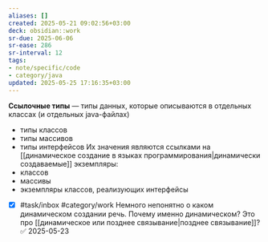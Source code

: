 ```yaml
---
aliases: []
created: 2025-05-21 09:02:56+03:00
deck: obsidian::work
sr-due: 2025-06-06
sr-ease: 286
sr-interval: 12
tags:
- note/specific/code
- category/java
updated: 2025-05-25 17:16:35+03:00
---
```


**Ссылочные типы**
—
типы данных, которые описываются в отдельных классах (и отдельных java-файлах)

- типы классов
- типы массивов
- типы интерфейсов
Их значения являются ссылками на [[динамическое создание в языках программирования|динамически создаваемые]] экземпляры:
- классов
- массивы
- экземпляры классов, реализующих интерфейсы

- [x] #task/inbox #category/work Немного непонятно о каком динамическом создании речь. Почему именно динамическом? Это про [[динамическое или позднее связывание|позднее связывание]]? ✅ 2025-05-23